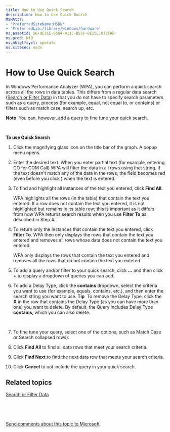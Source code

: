 ```yaml
---
title: How to Use Quick Search
description: How to Use Quick Search
MSHAttr:
- 'PreferredSiteName:MSDN'
- 'PreferredLib:/library/windows/hardware'
ms.assetid: 56F9E3CE-9584-411C-B55F-8E15E1073FAB
ms.prod: W10
ms.mktglfcycl: operate
ms.sitesec: msdn
---
```


# How to Use Quick Search


In Windows Performance Analyzer (WPA), you can perform a quick search across all the rows in data tables. This differs from a regular data search ([Search or Filter Data](search-or-filter-data.md)) in that you do not have to specify search parameters such as a query, process (for example, equal, not equal to, or contains) or filters such as match case, search up, etc.

**Note**  You can, however, add a query to fine tune your quick search.

 

**To use Quick Search**

1.  Click the magnifying glass icon on the title bar of the graph. A popup menu opens.

2.  Enter the desired text. When you enter partial text (for example, entering CO for COM Call) WPA will filter the data in all rows using that string. If the text doesn't match any of the data in the rows, the field becomes red (even before you click ) when the text is entered.

3.  To find and highlight all instances of the text you entered, click **Find All**.

    WPA highlights all the rows (in the table) that contain the text you entered. If a row does not contain the text you entered, it is not highlighted but remains in its table row; this is important as it differs from how WPA returns search results when you use **Filter To** as described in Step 4.

4.  To return only the instances that contain the text you entered, click **Filter To**. WPA then only displays the rows that contain the text you entered and removes all rows whose data does not contain the text you entered.

    WPA only displays the rows that contain the text you entered and removes all the rows that do not contain the text you entered.

5.  To add a query and/or filter to your quick search, click **...** and then click **+** to display a dropdown of queries you can add.

6.  To add a Delay Type, click the **contains** dropdown, select the criteria you want to use (for example, equals, contains, etc.), and then enter the search string you want to use.
    **Tip**  To remove the Delay Type, click the **X** in the row that contains the Delay Type (as you can have more than one) you want to delete. By default, the Query includes Delay Type **contains**, which you can also delete.

     

7.  To fine tune your query, select one of the options, such as Match Case or Search collapsed rows).
8.  Click **Find All** to find all data rows that meet your search criteria.
9.  Click **Find Next** to find the next data row that meets your search criteria.
10. Click **Cancel** to not include the query in your quick search.

## Related topics


[Search or Filter Data](search-or-filter-data.md)

 

 

[Send comments about this topic to Microsoft](mailto:wsddocfb@microsoft.com?subject=Documentation%20feedback%20%5Bp_wpt\p_wpt%5D:%20How%20to%20Use%20Quick%20Search%20%20RELEASE:%20%285/3/2016%29&body=%0A%0APRIVACY%20STATEMENT%0A%0AWe%20use%20your%20feedback%20to%20improve%20the%20documentation.%20We%20don't%20use%20your%20email%20address%20for%20any%20other%20purpose,%20and%20we'll%20remove%20your%20email%20address%20from%20our%20system%20after%20the%20issue%20that%20you're%20reporting%20is%20fixed.%20While%20we're%20working%20to%20fix%20this%20issue,%20we%20might%20send%20you%20an%20email%20message%20to%20ask%20for%20more%20info.%20Later,%20we%20might%20also%20send%20you%20an%20email%20message%20to%20let%20you%20know%20that%20we've%20addressed%20your%20feedback.%0A%0AFor%20more%20info%20about%20Microsoft's%20privacy%20policy,%20see%20http://privacy.microsoft.com/default.aspx. "Send comments about this topic to Microsoft")





